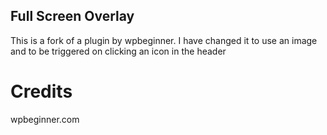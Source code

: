 ## Full Screen Overlay
This is a fork of a plugin by wpbeginner.
I have changed it to use an image and to be triggered on clicking an icon in the header

#  Credits
wpbeginner.com

